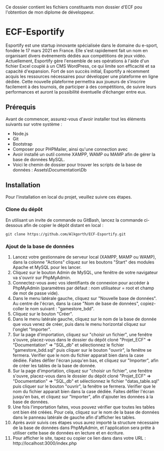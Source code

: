 Ce dossier contient les fichiers constituants mon dossier d'ECF pou l'obtention de mon diplome de développeur.

# ECF-Esportify

Esportify est une startup innovante spécialisée dans le domaine du e-sport, fondée le 17 mars 
2021 en France. Elle s'est rapidement fait un nom en organisant divers événements dédiés 
aux compétitions de jeux vidéo. Actuellement, Esportify gère l'ensemble de ses opérations à 
l'aide d'un fichier Excel couplé à un CMS WordPress, ce qui limite son efficacité et sa capacité 
d'expansion. 
Fort de son succès initial, Esportify a récemment acquis les ressources nécessaires pour 
développer une plateforme en ligne dédiée. Cette nouvelle plateforme permettra aux joueurs 
de s’inscrire facilement à des tournois, de participer à des compétitions, de suivre leurs 
performances et auront la possibilité éventuelle d’échanger entre eux.

## Prérequis

Avant de commencer, assurez-vous d'avoir installer tout les éléments suivants sur votre système :

- Node.js
- Git
- Bootstrap
- Composer pour PHPMailer, ainsi qu'une connection avec 
- Avoir installé un outil comme XAMPP, WAMP ou MAMP afin de gérer la base de données MySQL.
- Voici le chemin de dossier pour trouver les scripts de la base de données : Assets\Documentation\Db

## Installation

Pour l'installation en local du projet, veuillez suivre ces étapes.

### Clone du dépôt

En utilisant un invite de commande ou GitBash, lancez la commande ci-dessous afin de copier le dépôt distant en local :

    git clone https://github.com/Alkgorth/ECF-Esportify.git

### Ajout de la base de données

1. Lancez votre gestionnaire de serveur local (XAMPP, MAMP ou WAMP), dans la colonne "Actions" cliquez sur les boutons "Start" des modules Apache et MySQL pour les lancer.
2. Cliquez sur le bouton Admin de MySQL, une fenêtre de votre navigateur va s'ouvrir sur PhpMyAdmin.
3. Connectez-vous avec vos identifiants de connexion pour accéder à PhpMyAdmin (paramètres par défaut : nom utilisateur = root et champ de mot de passe vide).
4. Dans le menu latérale gauche, cliquez sur "Nouvelle base de données". Au centre de l'écran, dans la case "Nom de base de données", copiez-coller le nom suivant : "gamestore_bdd".
5. Cliquez sur le bouton "Créer".
6. Dans le menu latérale gauche, cliquez sur le nom de la base de donnée que vous venez de créer, puis dans le menu horizontal cliquez sur l'onglet "Importer".
7. Sur la page d'importation, cliquez sur "choisir un fichier", une fenêtre s'ouvre, placez-vous dans le dossier du dépôt cloné "Projet_ECF" => "Documentation" => "SQL_db" et sélectionnez le fichier "gamestore_bdd.sql" puis cliquer sur le bouton "ouvrir", la fenêtre se fermera. Verifier que le nom du fichier apparait bien dans la case dédiée.
Faites défiler l'écran jusqu'en bas, et cliquez sur "Importer", afin de créer les tables de la base de donnée.
8. Sur la page d'importation, cliquez sur "choisir un fichier", une fenêtre s'ouvre, placez-vous dans le dossier du dépôt cloné "Projet_ECF" => "Documentation" => "SQL_db" et sélectionnez le fichier "datas_table.sql" puis cliquer sur le bouton "ouvrir", la fenêtre se fermera. Verifier que le nom du fichier apparait bien dans la case dédiée.
Faites défiler l'écran jusqu'en bas, et cliquez sur "Importer", afin d'ajouter les données à la base de données.
9. Une fois l'importation faites, vous pouvez vérifier que toutes les tables ont bien été créées. Pour cela, cliquez sur le nom de la base de données dans le panneau latérale de gauche afin d'afficher les tables.
10. Après avoir suivis ces étapes vous aurez importé la structure nécessaire de la base de données dans PhpMyAdmin, et l'application sera prête à utiliser cette base de données en lecture et en écriture.
11. Pour afficher le site, tapez ou copier ce lien dans dans votre URL : http://localhost:3000/index.php